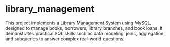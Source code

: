 # library_management
This project implements a Library Management System using MySQL, designed to manage books, borrowers, library branches, and book loans. It demonstrates practical SQL skills such as data modeling, joins, aggregation, and subqueries to answer complex real-world questions.
